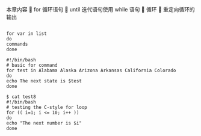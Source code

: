 本章内容
 for 循环语句
 until 迭代语句使用 while 语句
 循环
 重定向循环的输出

```

for var in list
do
commands
done

#!/bin/bash
# basic for command
for test in Alabama Alaska Arizona Arkansas California Colorado
do
echo The next state is $test
done

$ cat test8
#!/bin/bash
# testing the C-style for loop
for (( i=1; i <= 10; i++ ))
do
echo "The next number is $i"
done
```

